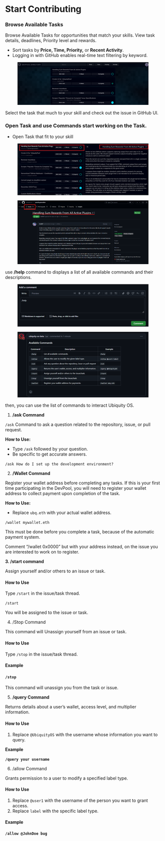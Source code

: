 # Start Contributing

### **Browse Available Tasks**

Browse Available Tasks for opportunities that match your skills. View task details, deadlines, Priority level and rewards.

* Sort tasks by **Price, Time, Priority,** or **Recent Activity**.
* Logging in with GitHub enables real-time text filtering by keyword.

<figure><img src="../../../.gitbook/assets/image (3) (1) (1) (1) (1).png" alt=""><figcaption></figcaption></figure>

Select the task that much to your skill and check out the issue in GitHub UI.

### Open Task and use Commands start working on the Task.

* Open Task that fit to your skill

<figure><img src="../../../.gitbook/assets/image (4) (1) (1) (1).png" alt=""><figcaption></figcaption></figure>

<figure><img src="../../../.gitbook/assets/image.png" alt=""><figcaption></figcaption></figure>

use **/help** command to displays a list of all available commands and their descriptions.

<figure><img src="../../../.gitbook/assets/image (5) (1) (1) (1).png" alt=""><figcaption></figcaption></figure>

<figure><img src="../../../.gitbook/assets/image (6) (1) (1).png" alt=""><figcaption></figcaption></figure>

then, you can use the list of commands to interact  Ubiquity OS.

1. **/ask Command**

`/ask` Command to ask a question related to the repository, issue, or pull request.

**How to Use:**

* Type `/ask` followed by your question.
* Be specific to get accurate answers.

`/ask How do I set up the development environment?`

2. &#x20;**/Wallet  Command**

Register your wallet address before completing any tasks. If this is your first time participating in the DevPool, you will need to register your wallet address to collect payment upon completion of the task.&#x20;

**How to Use:**

* Replace `ubq.eth` with your actual wallet address.

`/wallet mywallet.eth`

This must be done before you complete a task, because of the automatic payment system.

Comment “/wallet 0x0000” but with your address instead, on the issue you are interested to work on to register.

**3.  /start command**

Assign yourself and/or others to an issue or task.

#### **How to Use**

Type `/start` in the issue/task thread.

`/start`&#x20;

You will be assigned to the issue or task.

4. /Stop Command

This command will Unassign yourself from an issue or task.

#### **How to Use**

Type `/stop` in the issue/task thread.

#### **Example**

#### `/stop`

This command will unassign you from the task or issue.

5. **/query Command**

Returns details about a user’s wallet, access level, and multiplier information.

#### **How to Use**

1. Replace `@UbiquityOS` with the username whose information you want to query.

**Example**

**`/query your username`**

6. &#x20;/allow Command&#x20;

Grants permission to a user to modify a specified label type.

#### **How to Use**

1. Replace `@user1` with the username of the person you want to grant access.
2. Replace `label` with the specific label type.

#### **Example**

**`/allow @JohnDoe bug`**



